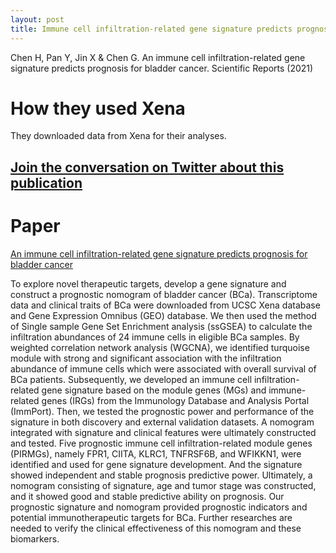 ```yaml
---
layout: post
title: Immune cell infiltration-related gene signature predicts prognosis for bladder cancer
---
```


Chen H, Pan Y, Jin X & Chen G. An immune cell infiltration-related gene signature predicts prognosis for bladder cancer. Scientific Reports (2021)

# How they used Xena
They downloaded data from Xena for their analyses.

## [Join the conversation on Twitter about this publication](https://twitter.com/UCSCXena/status/1437451019554750464)

# Paper
[An immune cell infiltration-related gene signature predicts prognosis for bladder cancer](https://www.nature.com/articles/s41598-021-96373-w)

To explore novel therapeutic targets, develop a gene signature and construct a prognostic nomogram of bladder cancer (BCa). Transcriptome data and clinical traits of BCa were downloaded from UCSC Xena database and Gene Expression Omnibus (GEO) database. We then used the method of Single sample Gene Set Enrichment analysis (ssGSEA) to calculate the infiltration abundances of 24 immune cells in eligible BCa samples. By weighted correlation network analysis (WGCNA), we identified turquoise module with strong and significant association with the infiltration abundance of immune cells which were associated with overall survival of BCa patients. Subsequently, we developed an immune cell infiltration-related gene signature based on the module genes (MGs) and immune-related genes (IRGs) from the Immunology Database and Analysis Portal (ImmPort). Then, we tested the prognostic power and performance of the signature in both discovery and external validation datasets. A nomogram integrated with signature and clinical features were ultimately constructed and tested. Five prognostic immune cell infiltration-related module genes (PIRMGs), namely FPR1, CIITA, KLRC1, TNFRSF6B, and WFIKKN1, were identified and used for gene signature development. And the signature showed independent and stable prognosis predictive power. Ultimately, a nomogram consisting of signature, age and tumor stage was constructed, and it showed good and stable predictive ability on prognosis. Our prognostic signature and nomogram provided prognostic indicators and potential immunotherapeutic targets for BCa. Further researches are needed to verify the clinical effectiveness of this nomogram and these biomarkers.
